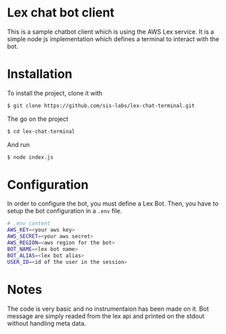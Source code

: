 # Lex chat bot client

This is a sample chatbot client which is using the AWS Lex service. It is a simple node js implementation which defines a terminal to interact with the bot.

# Installation
To install the project, clone it with
```bash
$ git clone https://github.com/sis-labs/lex-chat-terminal.git
```
The go on the project
```bash
$ cd lex-chat-terminal
```
And run
```bash
$ node index.js
```

# Configuration
In order to configure the bot, you must define a Lex Bot. Then, you have to setup the bot configuration in a `.env` file.
```bash
# .env content
AWS_KEY=<your aws key>
AWS_SECRET=<your aws secret>
AWS_REGION=<aws region for the bot>
BOT_NAME=<lex bot name>
BOT_ALIAS=<lex bot alias>
USER_ID=<id of the user in the session>
```

# Notes
The code is very basic and no instrumentaion has been made on it.
Bot message are simply readed from the lex api and printed on the stdout without handling meta data.

